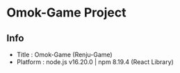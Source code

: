 # Omok-Game Project

## Info
- Title : Omok-Game (Renju-Game)
- Platform : node.js v16.20.0 | npm 8.19.4 (React Library)